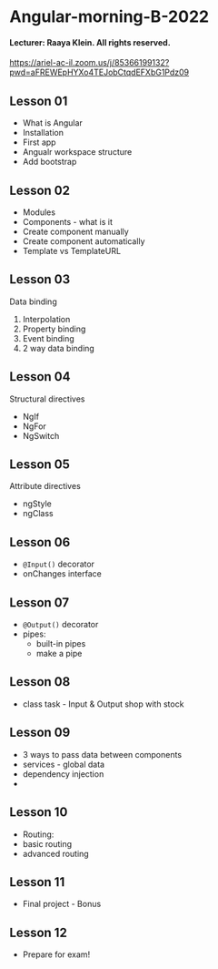 # Angular-morning-B-2022

#### Lecturer: Raaya Klein. All rights reserved. 

https://ariel-ac-il.zoom.us/j/85366199132?pwd=aFREWEpHYXo4TEJobCtqdEFXbG1Pdz09

## Lesson 01

- What is Angular
- Installation
- First app
- Angualr workspace structure
- Add bootstrap

## Lesson 02
- Modules
- Components - what is it
- Create component manually
- Create component automatically
- Template vs TemplateURL

## Lesson 03
Data binding

1. Interpolation
2. Property binding
3. Event binding
4. 2 way data binding

## Lesson 04
Structural directives
- NgIf
- NgFor
- NgSwitch

## Lesson 05
Attribute directives
- ngStyle
- ngClass


## Lesson 06
- `@Input()` decorator
- onChanges interface

## Lesson 07

 - `@Output()` decorator
 - pipes:  
   - built-in pipes 
   - make a pipe

## Lesson 08

- class task - Input & Output shop with stock

## Lesson 09
- 3 ways to pass data between components
- services - global data
- dependency injection
- 

## Lesson 10

- Routing:
- basic routing
- advanced routing

## Lesson 11

- Final project - Bonus

## Lesson 12

- Prepare for exam!

